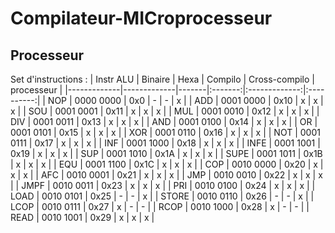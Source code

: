 # Compilateur-MICroprocesseur

## Processeur

Set d'instructions : 
| Instr ALU   | Binaire     | Hexa  | Compilo | Cross-compilo | processeur |
|-------------|-------------|-------|:-------:|:-------------:|:----------:|
| NOP         | 0000 0000   | 0x0   | -       | -             | x          |
| ADD         | 0001 0000   | 0x10  | x       | x             | x          |
| SOU         | 0001 0001   | 0x11  | x       | x             | x          |
| MUL         | 0001 0010   | 0x12  | x       | x             | x          |
| DIV         | 0001 0011   | 0x13  | x       | x             | x          |
| AND         | 0001 0100   | 0x14  | x       | x             | x          |
| OR          | 0001 0101   | 0x15  | x       | x             | x          |
| XOR         | 0001 0110   | 0x16  | x       | x             | x          |
| NOT         | 0001 0111   | 0x17  | x       | x             | x          |
| INF         | 0001 1000   | 0x18  | x       | x             | x          |
| INFE        | 0001 1001   | 0x19  | x       | x             | x          |
| SUP         | 0001 1010   | 0x1A  | x       | x             | x          |
| SUPE        | 0001 1011   | 0x1B  | x       | x             | x          |
| EQU         | 0001 1100   | 0x1C  | x       | x             | x          |
| COP         | 0010 0000   | 0x20  | x       | x             | x          |
| AFC         | 0010 0001   | 0x21  | x       | x             | x          |
| JMP         | 0010 0010   | 0x22  | x       | x             | x          |
| JMPF        | 0010 0011   | 0x23  | x       | x             | x          |
| PRI         | 0010 0100   | 0x24  | x       | x             | x          |
| LOAD        | 0010 0101   | 0x25  | -       | -             | x          |
| STORE       | 0010 0110   | 0x26  | -       | -             | x          |
| LCOP        | 0010 0111   | 0x27  | x       | -             | -          |
| RCOP        | 0010 1000   | 0x28  | x       | -             | -          |
| READ        | 0010 1001   | 0x29  | x       | x             | x          |
